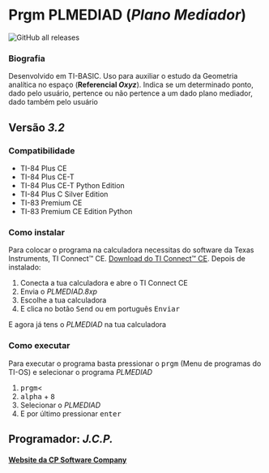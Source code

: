 # Prgm PLMEDIAD (_Plano Mediador_)

![GitHub all releases](https://img.shields.io/github/downloads/CPSoftwareC/PLMEDIAD.8xp/total?label=Downloads&style=plastic)

### Biografia

Desenvolvido em TI-BASIC. Uso para auxiliar o estudo da Geometria analítica no espaço (**Referencial _Oxyz_**). Indica se um determinado ponto, dado pelo usuário, pertence ou não pertence a um dado plano mediador, dado também pelo usuário

## Versão _3.2_

### Compatibilidade

- TI-84 Plus CE
- TI-84 Plus CE-T
- TI-84 Plus CE-T Python Edition
- TI-84 Plus C Silver Edition
- TI-83 Premium CE
- TI-83 Premium CE Edition Python

### Como instalar</h3>

Para colocar o programa na calculadora necessitas do software da Texas Instruments, TI Connect™ CE. [Download do TI Connect™ CE](https://education.ti.com/pt/produtos/computer-software/ti-connect-ce-sw). Depois de instalado:

1. Conecta a tua calculadora e abre o TI Connect CE
2. Envia o _PLMEDIAD.8xp_
3. Escolhe a tua calculadora
4. E clica no botão <kbd>Send</kbd> ou em português <kbd>Enviar</kbd>

E agora já tens o _PLMEDIAD_ na tua calculadora

### Como executar

Para executar o programa basta pressionar o <kbd>prgm</kbd> (Menu de programas do TI-OS) e selecionar o programa _PLMEDIAD_

1. <kbd>prgm</kbd><
2. <kbd>alpha</kbd> + <kbd>8</kbd>
3. Selecionar o _PLMEDIAD_
4. E por último pressionar <kbd>enter</kbd>

## Programador: _J.C.P._

#### [Website da CP Software Company](http://cpsoftwarecompany.epizy.com)
